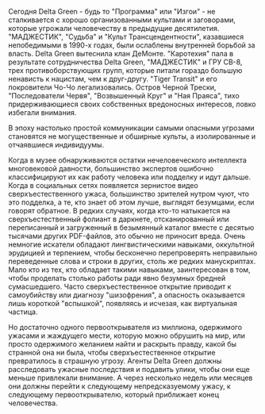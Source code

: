 
Сегодня Delta Green - будь то "Программа" или "Изгои" - не сталкивается с хорошо организованными культами и заговорами, которые угрожали человечеству в предыдущие десятилетия. "МАДЖЕСТИК", "Судьба" и "Культ Трансцендентности", казавшиеся непобедимыми в 1990-х годах, были ослаблены внутренней борьбой за власть. Delta Green вытеснила клан ДеМонте. "Каротехия" пала в результате сотрудничества Delta Green, "МАДЖЕСТИК" и ГРУ СВ-8, трех противоборствующих групп, которые питали гораздо большую ненависть к нацистам, чем к друг-другу. "Tiger Transit" и его покровители Чо-Чо легализовались. Остров Черной Трески, "Последователи Червя", "Возвышенный Круг" и "Ная Праяса", тихо придерживающиеся своих собственных вредоносных интересов, ловко избегали внимания.

В эпоху настолько простой коммуникации самыми опасными угрозами становятся не могущественные и обширные культы, а изолированные и отчаявшиеся индивидуумы.

Когда в музее обнаруживаются остатки нечеловеческого интеллекта многовековой давности, большинство экспертов ошибочно классифицируют их как работу человека или подделку и идут дальше. Когда в социальных сетях появляется зернистое видео сверхъестественного ужаса, большинство зрителей нутром чуют, что это подделка, а те, кто знает об этом лучше, выглядят безумцами, если говорят обратное. В редких случаях, когда кто-то натыкается на сверхъестественный фолиант в даркнете, отсканированный или переписанный и загруженный в безымянный каталог вместе с десятью тысячами других PDF-файлов, это обычно не приносит вреда. Очень немногие искатели обладают лингвистическими навыками, оккультной эрудицией и терпением, чтобы бесконечно перепроверять неправильно переведенные слова и строки в других, столь же редких манускриптах. Мало кто из тех, кто обладает такими навыками, заинтересован в том, чтобы проделать столько работы ради явно безумных бредней сумасшедшего. Часто сверхъестественное открытие приводит к самоубийству или диагнозу "шизофрения", а опасность оказывается лишь короткой "вспышкой", появляясь и исчезая, как виртуальная частица.

Но достаточно одного первооткрывателя из миллиона, одержимого ужасами и жаждущего мести, которую можно обрушить на мир, или просто одержимого желанием найти и раскрыть правду, какой бы странной она ни была, чтобы сверхъестественное открытие превратилось в страшную угрозу. Агенты Delta Green должны расследовать ужасные последствия и подавить улики, чтобы они еще меньше привлекали внимание. А через несколько недель или месяцев они должны перейти к следующему непредсказуемому ужасу, к следующему первооткрывателю, который приближает конец человечества.